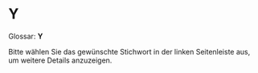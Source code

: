 # Y

Glossar: **Y**

Bitte wählen Sie das gewünschte Stichwort in der linken Seitenleiste aus, um weitere Details anzuzeigen.